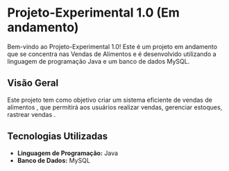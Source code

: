 # Projeto-Experimental 1.0 (Em andamento)

Bem-vindo ao Projeto-Experimental 1.0! Este é um projeto em andamento que se concentra nas Vendas de Alimentos e é desenvolvido utilizando a linguagem de programação Java e um banco de dados MySQL.

## Visão Geral

Este projeto tem como objetivo criar um sistema eficiente de vendas de alimentos , que permitirá aos usuários realizar vendas, gerenciar estoques, rastrear vendas .
## Tecnologias Utilizadas

- **Linguagem de Programação:** Java
- **Banco de Dados:** MySQL


